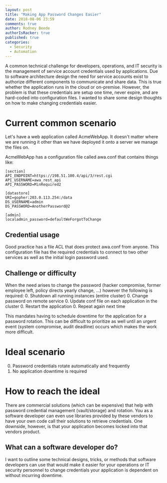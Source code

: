 ```yaml
---
layout: post
title: "Making App Password Changes Easier"
date: 2018-08-06 23:59
comments: true
author: Rodney Beede
authorIsRacker: true
published: true
categories:
  - Security
  - Automation
---
```


 A common technical challenge for developers, operations, and IT security is the management of service account credentials used by applications.  Due to software architecture design the need for service accounts exist to authorize different components to communicate and share data.  This is true whether the application runs in the cloud or on-premise.  However, the problem is that these credentials are setup one time, never expire, and are hard-coded into configuration files.  I wanted to share some design thoughts on how to make changing credentials easier.

  <!-- more -->

# Current common scenario

Let's have a web application called AcmeWebApp.  It doesn't matter where we are running it other than we have deployed it onto a server we manage the files on.

AcmeWebApp has a configuration file called awa.conf that contains things like:
```
[section]
API_ENDPOINT=https://198.51.100.4/api/3/rest.cgi
API_USERNAME=awa_rest_api
API_PASSWORD=MinRequired2

[datastore]
URI=gopher:203.0.113.254:/data
DS_USERNAME=admin
DS_PASSWORD=AnotherPassword@2

[admin]
localadmin_password=defaultWeForgotToChange
```

## Credential usage

Good practice has a file ACL that does protect awa.conf from anyone.  This configuration file has the required credentials to connect to two other services as well as the initial login password used.

## Challenge or difficulty

When the need arises to change the password (hacker compromise, former employee left, policy directs yearly change, ...) however the following is required:
0. Shutdown all running instances (entire cluster)
0. Change password on remote service
0. Update conf file on each application in the cluster
0. Restart the application
0. Repeat again next time

This mandates having to schedule downtime for the application for a password rotation.  This can be difficult to prioritize as well until an urgent event (system compromise, audit deadline) occurs which makes the work more difficult.

# Ideal scenario

0. Password credentials rotate automatically and frequently
0. No application downtime is required

# How to reach the ideal

There are commercial solutions (which can be expensive) that help with password credential management (vault/storage) and rotation.  You as a software developer can even use libraries provided by these vendors to have your own code call their solutions to retrieve credentials.  One downside, however, is that your application becomes locked into that vendors product.

## What can a software developer do?

I want to outline some technical designs, tricks, or methods that software developers can use that would make it easier for your operations or IT security personnel to change credentials your application is dependent on without incurring downtime.
